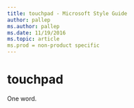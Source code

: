 ```yaml
---
title: touchpad - Microsoft Style Guide
author: pallep
ms.author: pallep
ms.date: 11/19/2016
ms.topic: article
ms.prod = non-product specific
---
```


# touchpad

One word. 

